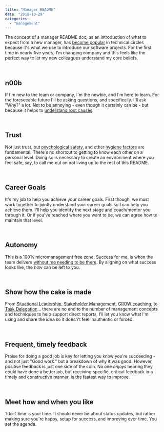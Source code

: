 ```yaml
---
title: "Manager README"
date: "2018-10-29"
categories: 
  - "management"
---
```


The concept of a manager README doc, as an introduction of what to expect from a new manager, has [become popular](https://hackernoon.com/12-manager-readmes-from-silicon-valleys-top-tech-companies-26588a660afe) in technical circles because it's what we use to introduce our software projects. For the first time in nearly five years, I'm changing company and this feels like the perfect way to let my new colleagues understand my core beliefs.

 

## n00b

If I'm new to the team or company, I'm the newbie, and I'm here to learn. For the foreseeable future I'll be asking questions, and specifically. I'll ask "Why?" a lot. Not to be annoying - even though it certainly can be - but because it helps to [understand root causes](https://en.wikipedia.org/wiki/5_Whys).

 

## Trust

Not just trust, but [psychological safety](https://en.wikipedia.org/wiki/Psychological_safety), and other [hygiene factors](https://en.wikipedia.org/wiki/Two-factor_theory) are fundamental. There's no shortcut to getting to know each other on a personal level. Doing so is necessary to create an environment where you feel safe, say, to call me out on not living up to the rest of this README.

 

## Career Goals

It's my job to help you achieve your career goals. First though, we must work together to jointly understand your career goals so I can help you achieve them. I'll help you identify the next stage and coach/mentor you through it. Or if you've reached where you want to be, we can agree how to maintain that level.

 

## Autonomy

This is a 100% micromanagement free zone. Success for me, is when the team delivers [without me needing to be there](https://www.linkedin.com/pulse/20140710071339-123751392-your-goal-should-be-to-make-yourself-redundant/). By aligning on what success looks like, the _how_ can be left to you.

 

## Show how the cake is made

From [Situational Leadership](https://www.kenblanchard.com/Products-Services/Situational-Leadership-II), [Stakeholder Management](https://www.mindtools.com/pages/article/newPPM_07.htm), [GROW coaching](https://www.yourcoach.be/en/coaching-tools/grow-coaching-model.php), to [Task Delegation](https://www.businessballs.com/team-management/delegation-how-to-112/)... there are no end to the number of management concepts and techniques to help support direct reports. I'll let you know what I'm using and share the idea so it doesn't feel inauthentic or forced.

 

## Frequent, timely feedback

Praise for doing a good job is key for letting you know you're succeeding - and not just "Good work." but a breakdown of why it was good. However, positive feedback is just one side of the coin. No one _enjoys_ hearing they could have done a better job, but receiving specific, critical feedback in a timely and constructive manner, is the fastest way to improve.

 

## Meet how and when you like

1-to-1 time is your time. It should never be about status updates, but rather making sure you're happy, setup for success, and improving over time. You set the agenda.
